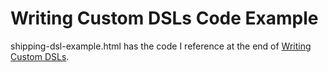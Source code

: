 Writing Custom DSLs Code Example
===================

shipping-dsl-example.html has the code I reference at the end of [Writing Custom DSLs](https://www.youtube.com/watch?v=lm4jEcnWeKI).
